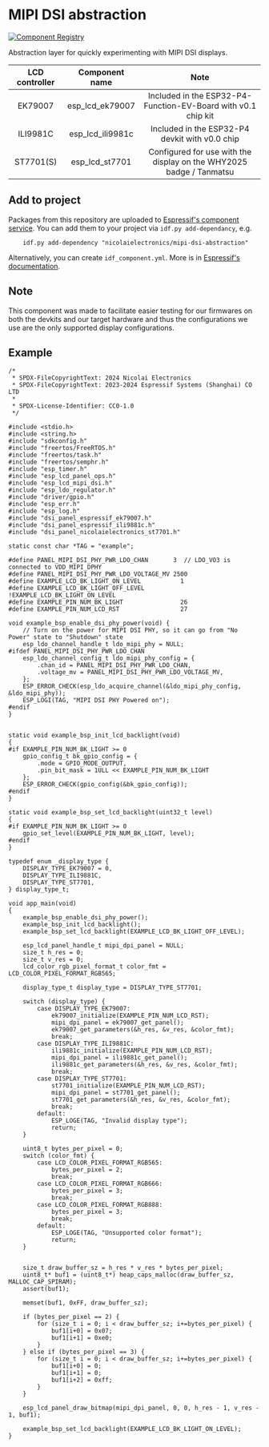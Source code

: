 # MIPI DSI abstraction

[![Component Registry](https://components.espressif.com/components/nicolaielectronics/mipi-dsi-abstraction/badge.svg)](https://components.espressif.com/components/nicolaielectronics/esp32-component-mipi-dsi-abstraction)

Abstraction layer for quickly experimenting with MIPI DSI displays.

| LCD controller | Component name                    | Note                                                                |
| :------------: | :-------------------------------: | :-----------------------------------------------------------------: |
|     EK79007    | esp_lcd_ek79007                   | Included in the ESP32-P4-Function-EV-Board with v0.1 chip kit       |
|     ILI9981C   | esp_lcd_ili9981c                  | Included in the ESP32-P4 devkit with v0.0 chip                      |
|     ST7701(S)  | esp_lcd_st7701                    | Configured for use with the display on the WHY2025 badge / Tanmatsu |

## Add to project

Packages from this repository are uploaded to [Espressif's component service](https://components.espressif.com/).
You can add them to your project via `idf.py add-dependancy`, e.g.

```
    idf.py add-dependency "nicolaielectronics/mipi-dsi-abstraction"
```

Alternatively, you can create `idf_component.yml`. More is in [Espressif's documentation](https://docs.espressif.com/projects/esp-idf/en/latest/esp32/api-guides/tools/idf-component-manager.html).

## Note

This component was made to facilitate easier testing for our firmwares on both the devkits and our target hardware and thus
the configurations we use are the only supported display configurations.

## Example

```
/*
 * SPDX-FileCopyrightText: 2024 Nicolai Electronics
 * SPDX-FileCopyrightText: 2023-2024 Espressif Systems (Shanghai) CO LTD
 *
 * SPDX-License-Identifier: CC0-1.0
 */

#include <stdio.h>
#include <string.h>
#include "sdkconfig.h"
#include "freertos/FreeRTOS.h"
#include "freertos/task.h"
#include "freertos/semphr.h"
#include "esp_timer.h"
#include "esp_lcd_panel_ops.h"
#include "esp_lcd_mipi_dsi.h"
#include "esp_ldo_regulator.h"
#include "driver/gpio.h"
#include "esp_err.h"
#include "esp_log.h"
#include "dsi_panel_espressif_ek79007.h"
#include "dsi_panel_espressif_ili9881c.h"
#include "dsi_panel_nicolaielectronics_st7701.h"

static const char *TAG = "example";

#define PANEL_MIPI_DSI_PHY_PWR_LDO_CHAN       3  // LDO_VO3 is connected to VDD_MIPI_DPHY
#define PANEL_MIPI_DSI_PHY_PWR_LDO_VOLTAGE_MV 2500
#define EXAMPLE_LCD_BK_LIGHT_ON_LEVEL           1
#define EXAMPLE_LCD_BK_LIGHT_OFF_LEVEL          !EXAMPLE_LCD_BK_LIGHT_ON_LEVEL
#define EXAMPLE_PIN_NUM_BK_LIGHT                26
#define EXAMPLE_PIN_NUM_LCD_RST                 27

void example_bsp_enable_dsi_phy_power(void) {
    // Turn on the power for MIPI DSI PHY, so it can go from "No Power" state to "Shutdown" state
    esp_ldo_channel_handle_t ldo_mipi_phy = NULL;
#ifdef PANEL_MIPI_DSI_PHY_PWR_LDO_CHAN
    esp_ldo_channel_config_t ldo_mipi_phy_config = {
        .chan_id = PANEL_MIPI_DSI_PHY_PWR_LDO_CHAN,
        .voltage_mv = PANEL_MIPI_DSI_PHY_PWR_LDO_VOLTAGE_MV,
    };
    ESP_ERROR_CHECK(esp_ldo_acquire_channel(&ldo_mipi_phy_config, &ldo_mipi_phy));
    ESP_LOGI(TAG, "MIPI DSI PHY Powered on");
#endif
}


static void example_bsp_init_lcd_backlight(void)
{
#if EXAMPLE_PIN_NUM_BK_LIGHT >= 0
    gpio_config_t bk_gpio_config = {
        .mode = GPIO_MODE_OUTPUT,
        .pin_bit_mask = 1ULL << EXAMPLE_PIN_NUM_BK_LIGHT
    };
    ESP_ERROR_CHECK(gpio_config(&bk_gpio_config));
#endif
}

static void example_bsp_set_lcd_backlight(uint32_t level)
{
#if EXAMPLE_PIN_NUM_BK_LIGHT >= 0
    gpio_set_level(EXAMPLE_PIN_NUM_BK_LIGHT, level);
#endif
}

typedef enum _display_type {
    DISPLAY_TYPE_EK79007 = 0,
    DISPLAY_TYPE_ILI9881C,
    DISPLAY_TYPE_ST7701,
} display_type_t;

void app_main(void)
{
    example_bsp_enable_dsi_phy_power();
    example_bsp_init_lcd_backlight();
    example_bsp_set_lcd_backlight(EXAMPLE_LCD_BK_LIGHT_OFF_LEVEL);

    esp_lcd_panel_handle_t mipi_dpi_panel = NULL;
    size_t h_res = 0;
    size_t v_res = 0;
    lcd_color_rgb_pixel_format_t color_fmt = LCD_COLOR_PIXEL_FORMAT_RGB565;

    display_type_t display_type = DISPLAY_TYPE_ST7701;

    switch (display_type) {
        case DISPLAY_TYPE_EK79007:
            ek79007_initialize(EXAMPLE_PIN_NUM_LCD_RST);
            mipi_dpi_panel = ek79007_get_panel();
            ek79007_get_parameters(&h_res, &v_res, &color_fmt);
            break;
        case DISPLAY_TYPE_ILI9881C:
            ili9881c_initialize(EXAMPLE_PIN_NUM_LCD_RST);
            mipi_dpi_panel = ili9881c_get_panel();
            ili9881c_get_parameters(&h_res, &v_res, &color_fmt);
            break;
        case DISPLAY_TYPE_ST7701:
            st7701_initialize(EXAMPLE_PIN_NUM_LCD_RST);
            mipi_dpi_panel = st7701_get_panel();
            st7701_get_parameters(&h_res, &v_res, &color_fmt);
            break;
        default:
            ESP_LOGE(TAG, "Invalid display type");
            return;
    }

    uint8_t bytes_per_pixel = 0;
    switch (color_fmt) {
        case LCD_COLOR_PIXEL_FORMAT_RGB565:
            bytes_per_pixel = 2;
            break;
        case LCD_COLOR_PIXEL_FORMAT_RGB666:
            bytes_per_pixel = 3;
            break;
        case LCD_COLOR_PIXEL_FORMAT_RGB888:
            bytes_per_pixel = 3;
            break;
        default:
            ESP_LOGE(TAG, "Unsupported color format");
            return;
    }


    size_t draw_buffer_sz = h_res * v_res * bytes_per_pixel;
    uint8_t* buf1 = (uint8_t*) heap_caps_malloc(draw_buffer_sz, MALLOC_CAP_SPIRAM);
    assert(buf1);

    memset(buf1, 0xFF, draw_buffer_sz);

    if (bytes_per_pixel == 2) {
        for (size_t i = 0; i < draw_buffer_sz; i+=bytes_per_pixel) {
            buf1[i+0] = 0x07;
            buf1[i+1] = 0xe0;
        }
    } else if (bytes_per_pixel == 3) {
        for (size_t i = 0; i < draw_buffer_sz; i+=bytes_per_pixel) {
            buf1[i+0] = 0;
            buf1[i+1] = 0;
            buf1[i+2] = 0xff;
        }
    }

    esp_lcd_panel_draw_bitmap(mipi_dpi_panel, 0, 0, h_res - 1, v_res - 1, buf1);

    example_bsp_set_lcd_backlight(EXAMPLE_LCD_BK_LIGHT_ON_LEVEL);
}
```
